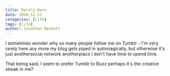 ```yaml
---
title: Rarely Here
date: 2010-12-12
categories: [life]
tags: [life]
author: Jonathan Beckett
---
```


I sometimes wonder why so many people follow me on Tumblr - I'm very rarely here any more my blog gets piped in automagically, but otherwise it's just anothersocial network anotherplace I don't have time to spend time.

That being said, I seem to prefer Tumblr to Buzz perhaps it's the creative streak in me?